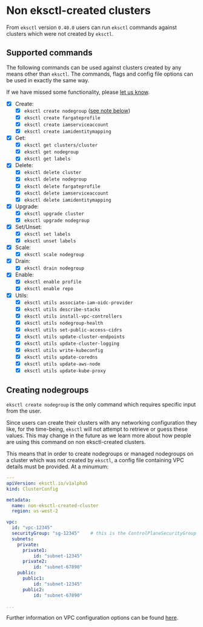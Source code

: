 # Non eksctl-created clusters

From `eksctl` version `0.40.0` users can run `eksctl` commands against clusters which were
not created by `eksctl`.

## Supported commands

The following commands can be used against clusters created by any means other than `eksctl`.
The commands, flags and config file options can be used in exactly the same way.

If we have missed some functionality, please [let us know](https://github.com/weaveworks/eksctl/issues).

- [x] Create:
    - [x] `eksctl create nodegroup` ([see note below](#creating-nodegroups))
    - [x] `eksctl create fargateprofile`
    - [x] `eksctl create iamserviceaccount`
    - [x] `eksctl create iamidentitymapping`
- [x] Get:
    - [x] `eksctl get clusters/cluster`
    - [x] `eksctl get nodegroup`
    - [x] `eksctl get labels`
- [x] Delete:
    - [x] `eksctl delete cluster`
    - [x] `eksctl delete nodegroup`
    - [x] `eksctl delete fargateprofile`
    - [x] `eksctl delete iamserviceaccount`
    - [x] `eksctl delete iamidentitymapping`
- [x] Upgrade:
    - [x] `eksctl upgrade cluster`
    - [x] `eksctl upgrade nodegroup`
- [x] Set/Unset:
    - [x] `eksctl set labels`
    - [x] `eksctl unset labels`
- [x] Scale:
    - [x] `eksctl scale nodegroup`
- [x] Drain:
    - [x] `eksctl drain nodegroup`
- [x] Enable:
    - [x] `eksctl enable profile`
    - [x] `eksctl enable repo`
- [x] Utils:
    - [x] `eksctl utils associate-iam-oidc-provider`
    - [x] `eksctl utils describe-stacks`
    - [x] `eksctl utils install-vpc-controllers`
    - [x] `eksctl utils nodegroup-health`
    - [x] `eksctl utils set-public-access-cidrs`
    - [x] `eksctl utils update-cluster-endpoints`
    - [x] `eksctl utils update-cluster-logging`
    - [x] `eksctl utils write-kubeconfig`
    - [x] `eksctl utils update-coredns`
    - [x] `eksctl utils update-aws-node`
    - [x] `eksctl utils update-kube-proxy`

## Creating nodegroups

`eksctl create nodegroup` is the only command which requires specific input from the user.

Since users can create their clusters with any networking configuration they like,
for the time-being, `eksctl` will not attempt to retrieve or guess these values. This
may change in the future as we learn more about how people are using this command on non eksctl-created clusters.

This means that in order to create nodegroups or managed nodegroups on a cluster which was
not created by `eksctl`, a config file containing VPC details must be provided. At a minumum:

```yaml
---
apiVersion: eksctl.io/v1alpha5
kind: ClusterConfig

metadata:
  name: non-eksctl-created-cluster
  region: us-west-2

vpc:
  id: "vpc-12345"
  securityGroup: "sg-12345"    # this is the ControlPlaneSecurityGroup
  subnets:
    private:
      private1:
          id: "subnet-12345"
      private2:
          id: "subnet-67890"
    public:
      public1:
          id: "subnet-12345"
      public2:
          id: "subnet-67890"

...
```

Further information on VPC configuration options can be found [here](/usage/vpc-networking).
